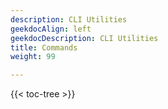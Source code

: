 ```yaml
---
description: CLI Utilities
geekdocAlign: left
geekdocDescription: CLI Utilities
title: Commands
weight: 99

---
```


{{< toc-tree >}}
